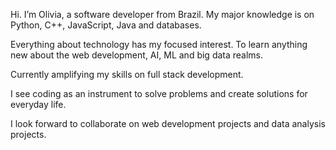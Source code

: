  Hi. I’m Olivia, a software developer from Brazil. My major knowledge is on Python, C++, JavaScript, Java and databases.
 
 Everything about technology has my focused interest. To learn anything new about the web development, AI, ML and big data realms.
 
 Currently amplifying my skills on full stack development. 

 I see coding as an instrument to solve problems and create solutions for everyday life.
 
 I look forward to collaborate on web development projects and data analysis projects.

<!---
olivialrp/olivialrp is a ✨ special ✨ repository because its `README.md` (this file) appears on your GitHub profile.
You can click the Preview link to take a look at your changes.
--->
